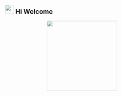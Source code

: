 ## <img src="https://github.com/TheDudeThatCode/TheDudeThatCode/blob/master/Assets/Hi.gif" width="29px"> Hi Welcome
<p align="center">
<img src="https://images.app.goo.gl/9miFU4duqJTraqiF9" width="230" height="230"/>
</p>
<br>


